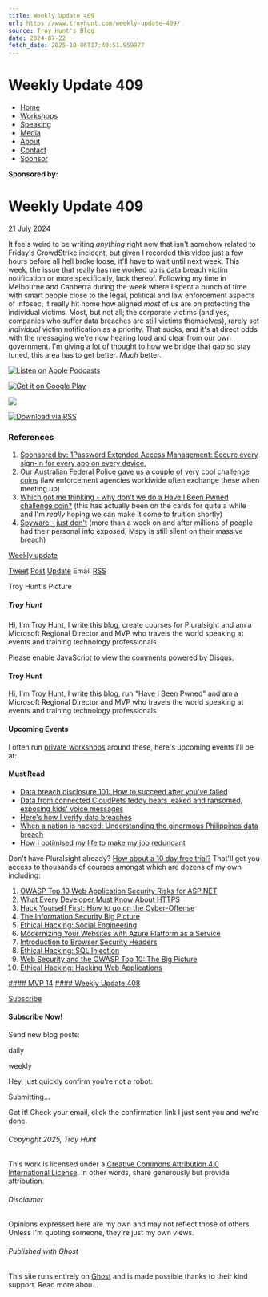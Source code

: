 ```yaml
---
title: Weekly Update 409
url: https://www.troyhunt.com/weekly-update-409/
source: Troy Hunt's Blog
date: 2024-07-22
fetch_date: 2025-10-06T17:40:51.959977
---
```


# Weekly Update 409

* [Home](https://www.troyhunt.com/)
* [Workshops](https://www.troyhunt.com/workshops/)
* [Speaking](https://www.troyhunt.com/speaking/)
* [Media](https://www.troyhunt.com/media/)
* [About](https://www.troyhunt.com/about/)
* [Contact](https://www.troyhunt.com/contact/)
* [Sponsor](https://www.troyhunt.com/sponsorship/)

**Sponsored by:**

# Weekly Update 409

21 July 2024

It feels weird to be writing *anything* right now that isn't somehow related to Friday's CrowdStrike incident, but given I recorded this video just a few hours before all hell broke loose, it'll have to wait until next week. This week, the issue that really has me worked up is data breach victim notification or more specifically, lack thereof. Following my time in Melbourne and Canberra during the week where I spent a bunch of time with smart people close to the legal, political and law enforcement aspects of infosec, it really hit home how aligned *most* of us are on protecting the individual victims. Most, but not all; the corporate victims (and yes, companies who suffer data breaches are still victims themselves), rarely set *individual* victim notification as a priority. That sucks, and it's at direct odds with the messaging we're now hearing loud and clear from our own government. I'm giving a lot of thought to how we bridge that gap so stay tuned, this area has to get better. *Much* better.

[![Listen on Apple Podcasts](https://www.troyhunt.com/content/images/2018/05/Listen-on-Apple-Podcasts.svg)](https://itunes.apple.com/au/podcast/troy-hunts-weekly-update-podcast/id1176454699?ref=troy-hunt)

[![Get it on Google Play](https://www.troyhunt.com/content/images/2018/05/Get-it-on-Google-Play.svg)](https://playmusic.app.goo.gl/?ibi=com.google.PlayMusic&%3B%3Bisi=691797987&%3B%3Bius=googleplaymusic&%3B%3Bapn=com.google.android.music&%3B%3Blink=https%3A%2F%2Fplay.google.com%2Fmusic%2Fm%2FIf3tw7npymckucxq4q76762ncny%3Ft%3DTroy_Hunt%27s_Weekly_Update_Podcast%26pcampaignid%3DMKT-na-all-co-pr-mu-pod-16&%3B%3Bref=troy-hunt&%3Bref=troy-hunt&ref=troyhunt.com)

[![](https://www.troyhunt.com/content/images/2019/10/spotify.svg)](https://open.spotify.com/show/7jMtKFohdrw6qmz8AkLqit?ref=troy-hunt)

[![Download via RSS](https://www.troyhunt.com/content/images/2018/07/Download-via-RSS.svg)](https://omny.fm/shows/troy-hunt-weekly-update/playlists/podcast.rss?ref=troy-hunt)

### References

1. [Sponsored by: 1Password Extended Access Management: Secure every sign-in for every app on every device.](https://1password.com/xam/extended-access-management?utm_campaign=xam_launch&utm_source=troy_hunt_blog&utm_medium=paid_ad&utm_content=xam_product)
2. [Our Australian Federal Police gave us a couple of very cool challenge coins](https://x.com/troyhunt/status/1813727338510914045?ref=troyhunt.com) (law enforcement agencies worldwide often exchange these when meeting up)
3. [Which got me thinking - why don't we do a Have I Been Pwned challenge coin?](https://x.com/troyhunt/status/1813738260746928398?ref=troyhunt.com) (this has actually been on the cards for quite a while and I'm *really* hoping we can make it come to fruition shortly)
4. [Spyware - just don't](https://techcrunch.com/2024/07/11/mspy-spyware-millions-customers-data-breach/?ref=troyhunt.com) (more than a week on and after millions of people had their personal info exposed, Mspy is still silent on their massive breach)

[Weekly update](/tag/weekly-update/)

[Tweet](https://twitter.com/share?text=Troy%20Hunt%3A%20Weekly%20Update%20409&url=https://www.troyhunt.com/weekly-update-409/)
 [Post](https://www.facebook.com/sharer/sharer.php?u=https://www.troyhunt.com/weekly-update-409/)
 [Update](https://www.linkedin.com/shareArticle?mini=true&url=https://www.troyhunt.com/weekly-update-409/)
 Email
 [RSS](https://feeds.feedburner.com/TroyHunt)

Troy Hunt's Picture

##### Troy Hunt

Hi, I'm Troy Hunt, I write this blog, create courses for Pluralsight and am a Microsoft Regional Director and MVP who travels the world speaking at events and training technology professionals

Please enable JavaScript to view the [comments powered by Disqus.](https://disqus.com/?ref_noscript)

#### Troy Hunt

Hi, I'm Troy Hunt, I write this blog, run "Have I Been Pwned" and am a Microsoft Regional Director and MVP who travels the world speaking at events and training technology professionals

#### Upcoming Events

I often run [private workshops](/workshops) around these, here's upcoming events I'll be at:

#### Must Read

* [Data breach disclosure 101: How to succeed after you've failed](/data-breach-disclosure-101-how-to-succeed-after-youve-failed/)
* [Data from connected CloudPets teddy bears leaked and ransomed, exposing kids' voice messages](/data-from-connected-cloudpets-teddy-bears-leaked-and-ransomed-exposing-kids-voice-messages/)
* [Here's how I verify data breaches](/heres-how-i-verify-data-breaches/)
* [When a nation is hacked: Understanding the ginormous Philippines data breach](/when-nation-is-hacked-understanding/)
* [How I optimised my life to make my job redundant](/how-i-optimised-my-life-to-make-my-job/)

Don't have Pluralsight already? [How about a 10 day free trial?](https://pluralsight.pxf.io/c/1196446/424552/7490?u=https%3A%2F%2Fbilling.pluralsight.com%2Findividual%2Fcheckout) That'll get you access to thousands of courses amongst which are dozens of my own including:

1. [OWASP Top 10 Web Application Security Risks for ASP.NET](https://pluralsight.pxf.io/c/1196446/424552/7490?u=https%3A%2F%2Fwww.pluralsight.com%2Fcourses%2Fowasp-top10-aspdotnet-application-security-risks)
2. [What Every Developer Must Know About HTTPS](https://pluralsight.pxf.io/c/1196446/424552/7490?u=https%3A%2F%2Fwww.pluralsight.com%2Fcourses%2Fhttps-every-developer-must-know)
3. [Hack Yourself First: How to go on the Cyber-Offense](https://pluralsight.pxf.io/c/1196446/424552/7490?u=https%3A%2F%2Fwww.pluralsight.com%2Fcourses%2Fhack-yourself-first)
4. [The Information Security Big Picture](https://pluralsight.pxf.io/c/1196446/424552/7490?u=https%3A%2F%2Fwww.pluralsight.com%2Fcourses%2Finformation-security-big-picture)
5. [Ethical Hacking: Social Engineering](https://pluralsight.pxf.io/c/1196446/424552/7490?u=https%3A%2F%2Fwww.pluralsight.com%2Fcourses%2Fethical-hacking-social-engineering)
6. [Modernizing Your Websites with Azure Platform as a Service](https://pluralsight.pxf.io/c/1196446/424552/7490?u=https%3A%2F%2Fwww.pluralsight.com%2Fcourses%2Fmodernizing-websites-microsoft-azure)
7. [Introduction to Browser Security Headers](https://pluralsight.pxf.io/c/1196446/424552/7490?u=https%3A%2F%2Fwww.pluralsight.com%2Fcourses%2Fbrowser-security-headers)
8. [Ethical Hacking: SQL Injection](https://pluralsight.pxf.io/c/1196446/424552/7490?u=https%3A%2F%2Fwww.pluralsight.com%2Fcourses%2Fethical-hacking-sql-injection)
9. [Web Security and the OWASP Top 10: The Big Picture](https://pluralsight.pxf.io/c/1196446/424552/7490?u=https%3A%2F%2Fwww.pluralsight.com%2Fcourses%2Fweb-security-owasp-top10-big-picture)
10. [Ethical Hacking: Hacking Web Applications](https://pluralsight.pxf.io/c/1196446/424552/7490?u=https%3A%2F%2Fwww.pluralsight.com%2Fcourses%2Fethical-hacking-web-applications)

[#### MVP 14](/mvp-14/)
[#### Weekly Update 408](/weekly-update-408/)

[Subscribe](#subscribe)

#### Subscribe Now!

Send new blog posts:

daily

weekly

Hey, just quickly confirm you're not a robot:

Submitting...

Got it! Check your email, click the confirmation link I just sent you and we're done.

###### Copyright 2025, Troy Hunt

This work is licensed under a [Creative Commons Attribution 4.0 International License](https://creativecommons.org/licenses/by/4.0/). In other words, share generously but provide attribution.

###### Disclaimer

Opinions expressed here are my own and may not reflect those of others. Unless I'm quoting someone, they're just my own views.

###### Published with Ghost

This site runs entirely on [Ghost](https://ghost.org/) and is made possible thanks to their kind support. Read more abou...